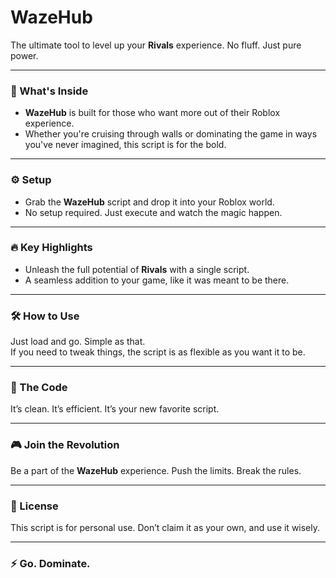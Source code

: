 # WazeHub

The ultimate tool to level up your **Rivals** experience. No fluff. Just pure power.

---

### 🚀 What's Inside

- **WazeHub** is built for those who want more out of their Roblox experience.  
- Whether you're cruising through walls or dominating the game in ways you've never imagined, this script is for the bold.

---

### ⚙️ Setup

- Grab the **WazeHub** script and drop it into your Roblox world.
-  No setup required. Just execute and watch the magic happen.

---

### 🔥 Key Highlights

- Unleash the full potential of **Rivals** with a single script.
- A seamless addition to your game, like it was meant to be there.

---

### 🛠️ How to Use

Just load and go. Simple as that.  
If you need to tweak things, the script is as flexible as you want it to be.

---

### 👾 The Code

It’s clean. It’s efficient. It’s your new favorite script.

---

### 🎮 Join the Revolution

Be a part of the **WazeHub** experience. Push the limits. Break the rules.

---

### 📝 License

This script is for personal use. Don’t claim it as your own, and use it wisely. 

---

### ⚡️ Go. Dominate.

